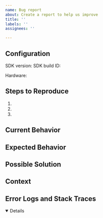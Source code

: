 ```yaml
---
name: Bug report
about: Create a report to help us improve
title: ''
labels: ''
assignees: ''

---
```


## Configuration

<!--- State the version number and build ID affected. -->
<!--- The build ID is obtained by clicking on the build date in settings. -->
SDK version: 
SDK build ID: 

<!--- Include the name and version of the hardware/XR headset you experienced the bug in. -->
Hardware: 

## Steps to Reproduce
<!--- For bugs, please provide a link to a live web site, test page, or a rough set of -->
<!--- steps to reproduce this bug. If relevant, include code to reproduce. -->
<!--- Feel free to attach images and GIFs of screen captures. -->
1.
2.
3.

## Current Behavior
<!--- If describing a bug, tell us what happens instead of the expected behavior. -->
<!--- If suggesting a change/improvement, explain the difference from current behavior. -->

## Expected Behavior
<!--- If you're describing a bug, tell us what should happen. -->
<!--- If you're suggesting a change/improvement, tell us how it should work. -->

## Possible Solution
<!--- [Optional] -->
<!--- Feel free to suggest a fix/reason for the bug, -->
<!--- or ideas how to implement the addition or change. -->

## Context
<!--- [Optional] -->
<!--- How has this issue affected you? What are you trying to accomplish? -->
<!--- Providing context helps us come up with a solution that is most useful in the real world! :) -->

## Error Logs and Stack Traces
<!--- [Optional] -->
<!--- These are very useful for quickly identifying the causes for bug fixes. -->
<!--- In Developer Mode, run `adb logcat` to capture potentially useful logs. -->
<details open>

<!--- DO NOT REMOVE THIS LINE. -->
```
```
<!--- DO NOT REMOVE THIS LINE. -->

</details>
